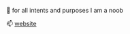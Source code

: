 👋 for all intents and purposes I am a noob 

📫 [website](https://ashimafia.com/)

<!---
ash1maa/ash1maa is a ✨ special ✨ repository because its `README.md` (this file) appears on your GitHub profile.
You can click the Preview link to take a look at your changes.
--->
